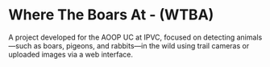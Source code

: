 # Where The Boars At - (WTBA)
A project developed for the AOOP UC at IPVC, focused on detecting animals—such as boars, pigeons, and rabbits—in the wild using trail cameras or uploaded images via a web interface.
